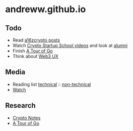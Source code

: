 # andreww.github.io

## Todo

* Read [a16zcrypto posts](https://a16zcrypto.com/)
* Watch [Crypto Startup School videos](https://az.swoogo.com/a16zcryptostartupschool/home) and look at [alumni](https://az.swoogo.com/a16zcryptostartupschool/2656954)
* Finish [A Tour of Go](https://go.dev/tour/welcome/1)
* Think about [Web3 UX](https://www.youtube.com/watch?v=UyY3QUVM5a0)

## Media

* Reading list  [technical](./technical-reading-list.md) :: [non-technical](./reading-list.md)
* [Watch](./watch.md)

## Research

* [Crypto Notes](./cryptonotes.md)
* [A Tour of Go](./golang/tour-of-go.md)
